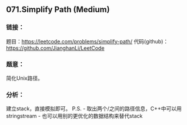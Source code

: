 ## 071.Simplify Path (Medium)  
  
### **链接**：  
题目：https://leetcode.com/problems/simplify-path/
代码(github)：https://github.com/JianghanLi/LeetCode  
  
### **题意**：  
简化Unix路径。
  
### **分析**：
建立stack，直接模拟即可。
P.S.
	- 取出两个/之间的路径信息，C++中可以用stringstream
	- 也可以用别的更优化的数据结构来替代stack